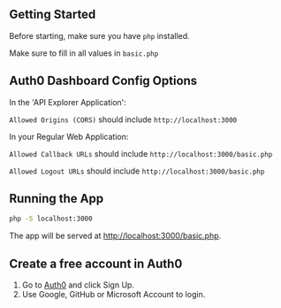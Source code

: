 ## Getting Started

Before starting, make sure you have `php` installed.

Make sure to fill in all values in `basic.php`

## Auth0 Dashboard Config Options

In the 'API Explorer Application':

`Allowed Origins (CORS)` should include `http://localhost:3000`



In your Regular Web Application:

`Allowed Callback URLs` should include `http://localhost:3000/basic.php` 

`Allowed Logout URLs` should include `http://localhost:3000/basic.php` 


## Running the App

```bash
php -S localhost:3000
```

The app will be served at [http://localhost:3000/basic.php](http://localhost:3000/basic.php).

## Create a free account in Auth0

1. Go to [Auth0](https://auth0.com) and click Sign Up.
2. Use Google, GitHub or Microsoft Account to login.


